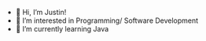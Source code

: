 - 👋 Hi, I’m Justin!
- 👀 I’m interested in Programming/ Software Development
- 🌱 I’m currently learning Java

<!---
justinjurolan/justinjurolan is a ✨ special ✨ repository because its `README.md` (this file) appears on your GitHub profile.
You can click the Preview link to take a look at your changes.
--->
